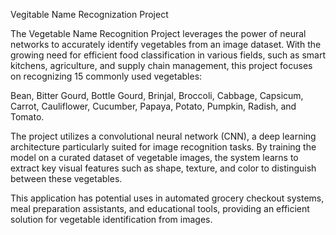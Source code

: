 Vegitable Name Recognization Project


The Vegetable Name Recognition Project leverages the power of neural networks to accurately identify vegetables from an image dataset. With the growing need for efficient food classification in various fields, such as smart kitchens, agriculture, and supply chain management, this project focuses on recognizing 15 commonly used vegetables:

Bean, Bitter Gourd, Bottle Gourd, Brinjal, Broccoli, Cabbage, Capsicum, Carrot, Cauliflower, Cucumber, Papaya, Potato, Pumpkin, Radish, and Tomato.

The project utilizes a convolutional neural network (CNN), a deep learning architecture particularly suited for image recognition tasks. By training the model on a curated dataset of vegetable images, the system learns to extract key visual features such as shape, texture, and color to distinguish between these vegetables.

This application has potential uses in automated grocery checkout systems, meal preparation assistants, and educational tools, providing an efficient solution for vegetable identification from images.
